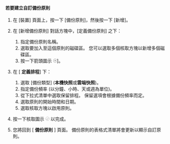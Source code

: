 <!--author=SharS last changed: 11/04/15-->


#### <a name="to-create-a-custom-backup-policy"></a>若要建立自訂備份原則
1. 在 [裝置] 頁面上，按一下 [備份原則]，然後按一下 [新增]。
2. 在 [新增備份原則] 對話方塊中，[定義備份原則] 之下：
   
   1. 指定備份原則名稱。
   2. 選取要加入至這個原則的磁碟區。 您可以選取多個核取方塊以新增多個磁碟區。
   3. 按一下箭頭圖示  ![核取圖示](./media/storsimple-create-custom-backup-policy-u2/HCS_ArrowIcon-include.png)]。
3. 在 [ **定義排程**] 下：
   
   1. 選取 [備份類型] (**本機快照**或**雲端快照**)。
   2. 指定備份頻率 (以分鐘、小時、天或週為單位)。
   3. 從下拉式清單中選取保留排程。 保留選項會根據備份頻率而定。 
   4. 選取原則的開始時間和日期。
   5. 選取核取方塊以啟用原則。
4. 按一下核取圖示  ![核取圖示](./media/storsimple-add-backup-policy-u2/HCS_CheckIcon-include.png)  以完成。
5. 您將回到 [ **備份原則** ] 頁面。 備份原則的表格式清單將會更新以顯示自訂原則。



<!--HONumber=Nov16_HO3-->



